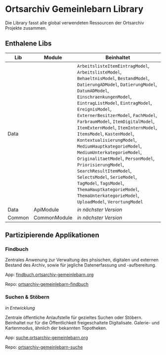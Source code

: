# Ortsarchiv Gemeinlebarn Library

Die Library fasst alle global verwendeten Ressourcen der Ortsarchiv Projekte zusammen.

## Enthalene Libs

| Lib      | Module  | Beinhaltet |
| -------- | ------- | ---------- | 
| Data   |         | `ArbeitslisteItemEintragModel`, `ArbeitslisteModel`, `BehaeltnisModel`, `BestandModel`, `DatierungADModel`, `DatierungModel`, `DatumADModel`, `EinschraenkungenModel`, `EintragListModel`, `EintragModel`, `EreignisModel`, `ExternerBesitzerModel`, `FachModel`, `FarbraumModel`, `ItemDigitalModel`, `ItemExternModel`, `ItemInternModel`, `ItemsModel`, `KastenModel`, `KontextualisierungModel`, `MediumHauptkategorieModel`, `MediumUnterkategorieModel`, `OriginalitaetModel`, `PersonModel`, `PriorisierungModel`, `SearchResultItemModel`, `SelectsModel`, `SerieModel`, `TagModel`, `TagsModel`, `ThemaHauptkategorieModel`, `ThemaUnterkategorieModel`, `UploadModel`, `VerortungModel` |
| Data     | ApiModule | *in nächster Version* |
| Common   | CommonModule | *in nächster Version* |
## Partizipierende Applikationen

### Findbuch
Zentrales Anwenung zur Verwaltung des phsischen, digitalen und externen Bestand des Archiv, sowie für jegliche Datenerfassung und -aufbereitung.

App: [findbuch.ortsarchiv-gemeinlebarn.org](https://findbuch.ortsarchiv-gemeinlebarn.org)

Repo: [ortsarchiv-gemeinlebarn-findbuch](https://www.github.com/JakobVesely/ortsarchiv-gemeinlebarn-findbuch)

### Suchen & Stöbern
*in Entwicklung*

Zentrale öffentliche Anlaufstelle für gezieltes Suchen oder Stöbern. Beinhaltet nur für die Öffentlichkeit freigeschaltete Digitalisate. Galerie- und Kartenmodus, ähnlich der bekannten Topotheken.

App: [suche.ortsarchiv-gemeinlebarn.org](https://suche.ortsarchiv-gemeinlebarn.org)

Repo: [ortsarchiv-gemeinlebarn-suche](https://www.github.com/JakobVesely/ortsarchiv-gemeinlebarn-suche)